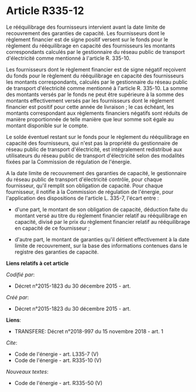 # Article R335-12

Le rééquilibrage des fournisseurs intervient avant la date limite de recouvrement des garanties de capacité. Les fournisseurs
dont le règlement financier est de signe positif versent sur le fonds pour le règlement du rééquilibrage en capacité des
fournisseurs les montants correspondants calculés par le gestionnaire du réseau public de transport d'électricité comme
mentionné à l'article R. 335-10. 

Les fournisseurs dont le règlement financier est de signe négatif reçoivent du fonds pour le règlement du rééquilibrage en
capacité des fournisseurs les montants correspondants, calculés par le gestionnaire du réseau public de transport
d'électricité comme mentionné à l'article R. 335-10. La somme des montants versés par le fonds ne peut être supérieure à la
somme des montants effectivement versés par les fournisseurs dont le règlement financier est positif pour cette année de
livraison ; le cas échéant, les montants correspondant aux règlements financiers négatifs sont réduits de manière
proportionnée de telle manière que leur somme soit égale au montant disponible sur le compte. 

Le solde éventuel restant sur le fonds pour le règlement du rééquilibrage en capacité des fournisseurs, qui n'est pas la
propriété du gestionnaire de réseau public de transport d'électricité, est intégralement redistribué aux utilisateurs du
réseau public de transport d'électricité selon des modalités fixées par la Commission de régulation de l'énergie. 

A la date limite de recouvrement des garanties de capacité, le gestionnaire du réseau public de transport d'électricité
contrôle, pour chaque fournisseur, qu'il remplit son obligation de capacité. Pour chaque fournisseur, il notifie à la
Commission de régulation de l'énergie, pour l'application des dispositions de l'article L. 335-7, l'écart entre :

- d'une part, le montant de son obligation de capacité, déduction faite du montant versé au titre du règlement financier
relatif au rééquilibrage en capacité, divisé par le prix du règlement financier relatif au rééquilibrage en capacité de ce
fournisseur ;

- d'autre part, le montant de garanties qu'il détient effectivement à la date limite de recouvrement, sur la base des
informations contenues dans le registre des garanties de capacité.

**Liens relatifs à cet article**

_Codifié par_:

  - Décret n°2015-1823 du 30 décembre 2015 - art.

_Créé par_:

  - Décret n°2015-1823 du 30 décembre 2015 - art.

**Liens**:

  - TRANSFERE: Décret n°2018-997 du 15 novembre 2018 - art. 1

_Cite_:

  - Code de l'énergie - art. L335-7 (V)
  - Code de l'énergie - art. R335-10 (V)

_Nouveaux textes_:

  - Code de l'énergie - art. R335-50 (V)

